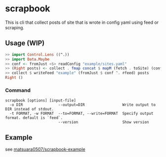 # scrapbook
This is cli that collect posts of site that is wrote in config yaml using feed or scraping.


## Usage (WIP)

```haskell
>> import Control.Lens ((^.))
>> import Data.Maybe
>> conf <- fromJust <$> readConfig "example/sites.yaml"
>> (Right posts) <- collect . fmap concat $ mapM (fetch . toSite) (conf ^. #sites)
>> collect $ writeFeed "example" (fromJust $ conf ^. #feed) posts
Right ()
```

### Command

```
scrapbook [options] [input-file]
  -o DIR                --output=DIR                 Write output to DIR instead of stdout.
  -t FORMAT, -w FORMAT  --to=FORMAT, --write=FORMAT  Specify output format. default is `feed`.
                        --version                    Show version
```

## Example

see [matsuara0507/scrapbook-example](https://github.com/matsubara0507/scrapbook-example)
